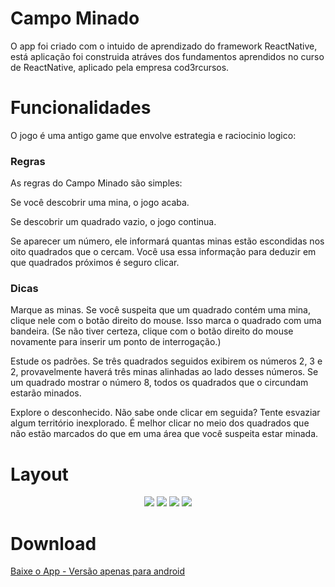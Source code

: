 # Campo Minado

O app foi criado com o intuido de aprendizado do framework ReactNative, está aplicação 
foi construida atráves dos fundamentos aprendidos no curso de ReactNative, aplicado pela empresa cod3rcursos.

# Funcionalidades

O jogo é uma antigo game que envolve estrategia e raciocinio logico:

### Regras

As regras do Campo Minado são simples:

Se você descobrir uma mina, o jogo acaba.

Se descobrir um quadrado vazio, o jogo continua.

Se aparecer um número, ele informará quantas minas estão escondidas nos oito quadrados que o cercam. 
Você usa essa informação para deduzir em que quadrados próximos é seguro clicar.

### Dicas

Marque as minas. Se você suspeita que um quadrado contém uma mina, clique nele com o botão direito do mouse. 
Isso marca o quadrado com uma bandeira. (Se não tiver certeza, clique com o botão direito do mouse novamente 
para inserir um ponto de interrogação.)

Estude os padrões. Se três quadrados seguidos exibirem os números 2, 3 e 2, provavelmente haverá três minas 
alinhadas ao lado desses números. Se um quadrado mostrar o número 8, todos os quadrados que o circundam estarão 
minados.

Explore o desconhecido. Não sabe onde clicar em seguida? Tente esvaziar algum território inexplorado. 
É melhor clicar no meio dos quadrados que não estão marcados do que em uma área que você suspeita estar minada.

# Layout

<div display="flex" align="center">

<img src='https://user-images.githubusercontent.com/60934938/197194529-40447d43-6f16-4597-ae4d-82a13cc3323d.png'/>

<img src='https://user-images.githubusercontent.com/60934938/197195131-0b0c743e-417a-410d-aa29-ce4920797abb.png'/>

<img src='https://user-images.githubusercontent.com/60934938/197195273-69f6ca21-6dc3-4c2a-8bd2-3ba4de8ddc70.png'/>

<img src='https://user-images.githubusercontent.com/60934938/197195361-5ed19edc-c6ad-4d24-9bbd-22272938369b.png'/>
</div>

# Download

<a href="https://www.mediafire.com/file/o5n3pm5ji3c7b9v/CampoMinado.apk/file">Baixe o App - Versão apenas para android</a>
